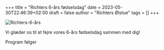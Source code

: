 +++
title = "Richters 6-års fødselsdag"
date = 2023-05-30T22:46:39+02:00
draft = false
author = "Richters Ølstue"
tags = []
+++

![Richters-6-års](/images/events/post-3.jpg)

Vi glæder os til at fejre vores 6-års fødselsdag sammen med dig!

Program følger
